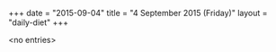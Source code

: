 +++
date = "2015-09-04"
title = "4 September 2015 (Friday)"
layout = "daily-diet"
+++


\<no entries\>

